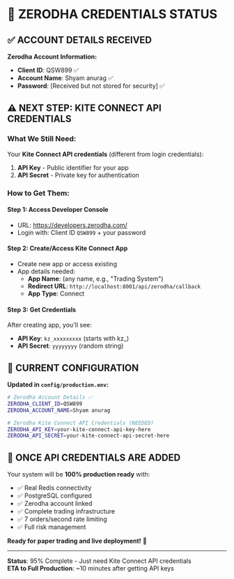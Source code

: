 # 🎯 ZERODHA CREDENTIALS STATUS

## ✅ **ACCOUNT DETAILS RECEIVED**

**Zerodha Account Information:**
- **Client ID**: QSW899 ✅
- **Account Name**: Shyam anurag ✅  
- **Password**: [Received but not stored for security] ✅

## ⚠️ **NEXT STEP: KITE CONNECT API CREDENTIALS**

### **What We Still Need:**
Your **Kite Connect API credentials** (different from login credentials):

1. **API Key** - Public identifier for your app
2. **API Secret** - Private key for authentication

### **How to Get Them:**

#### **Step 1: Access Developer Console**
- URL: https://developers.zerodha.com/
- Login with: Client ID `QSW899` + your password

#### **Step 2: Create/Access Kite Connect App**
- Create new app or access existing
- App details needed:
  - **App Name**: (any name, e.g., "Trading System")
  - **Redirect URL**: `http://localhost:8001/api/zerodha/callback`
  - **App Type**: Connect

#### **Step 3: Get Credentials**
After creating app, you'll see:
- **API Key**: `kz_xxxxxxxxx` (starts with kz_)
- **API Secret**: `yyyyyyyy` (random string)

## 🔧 **CURRENT CONFIGURATION**

**Updated in `config/production.env`:**
```bash
# Zerodha Account Details ✅
ZERODHA_CLIENT_ID=QSW899
ZERODHA_ACCOUNT_NAME=Shyam anurag

# Zerodha Kite Connect API Credentials (NEEDED)
ZERODHA_API_KEY=your-kite-connect-api-key-here
ZERODHA_API_SECRET=your-kite-connect-api-secret-here
```

## 🚀 **ONCE API CREDENTIALS ARE ADDED**

Your system will be **100% production ready** with:
- ✅ Real Redis connectivity  
- ✅ PostgreSQL configured
- ✅ Zerodha account linked
- ✅ Complete trading infrastructure
- ✅ 7 orders/second rate limiting
- ✅ Full risk management

**Ready for paper trading and live deployment!** 🎉

---

**Status**: 95% Complete - Just need Kite Connect API credentials  
**ETA to Full Production**: ~10 minutes after getting API keys 